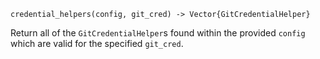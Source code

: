 ```
credential_helpers(config, git_cred) -> Vector{GitCredentialHelper}
```

Return all of the `GitCredentialHelper`s found within the provided `config` which are valid for the specified `git_cred`.
